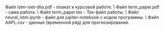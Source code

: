 Файл lstm-siet-dlia.pdf - плакат к курсовой работе. \\
Файл term_paper.pdf - сама работа. \\
Файл term_paper.tex - Tex-файл работы. \\
Файл neural_lstm.ipynb - файл для jupiter-notebook с кодом программы. \\
Файл AAPL.csv - данные (временной ряд) для прогнозирования.
